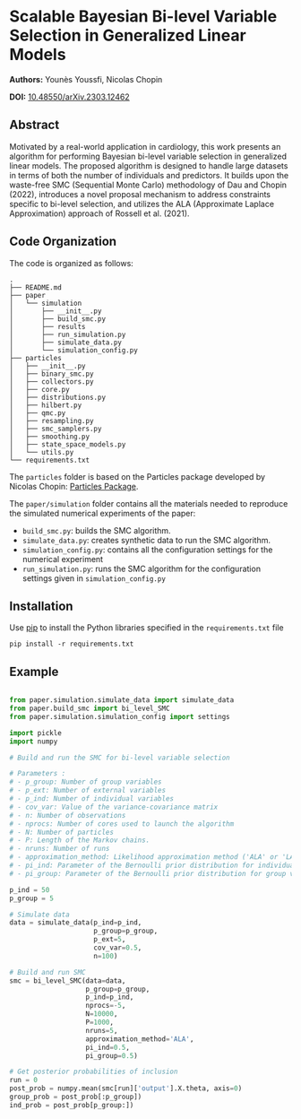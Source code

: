 # Scalable Bayesian Bi-level Variable Selection in Generalized Linear Models

**Authors:** Younès Youssfi, Nicolas Chopin

**DOI:** [10.48550/arXiv.2303.12462](https://doi.org/10.48550/arXiv.2303.12462)

## Abstract

Motivated by a real-world application in cardiology, this work presents an algorithm for performing Bayesian bi-level variable selection in generalized linear models. The proposed algorithm is designed to handle large datasets in terms of both the number of individuals and predictors. It builds upon the waste-free SMC (Sequential Monte Carlo) methodology of Dau and Chopin (2022), introduces a novel proposal mechanism to address constraints specific to bi-level selection, and utilizes the ALA (Approximate Laplace Approximation) approach of Rossell et al. (2021).

## Code Organization

The code is organized as follows:

```
.
├── README.md
├── paper
│   └── simulation
│       ├── __init__.py
│       ├── build_smc.py
│       ├── results
│       ├── run_simulation.py
│       ├── simulate_data.py
│       └── simulation_config.py
├── particles
│   ├── __init__.py
│   ├── binary_smc.py
│   ├── collectors.py
│   ├── core.py
│   ├── distributions.py
│   ├── hilbert.py
│   ├── qmc.py
│   ├── resampling.py
│   ├── smc_samplers.py
│   ├── smoothing.py
│   ├── state_space_models.py
│   └── utils.py
└── requirements.txt

```

The `particles` folder is based on the Particles package developed by Nicolas Chopin: [Particles Package](https://github.com/nchopin/particles).

The `paper/simulation` folder contains all the materials needed to reproduce the simulated numerical experiments of the paper:
- `build_smc.py`: builds the SMC algorithm.
- `simulate_data.py`: creates synthetic data to run the SMC algorithm.
- `simulation_config.py`: contains all the configuration settings for the numerical experiment
- `run_simulation.py`: runs the SMC algorithm for the configuration settings given in `simulation_config.py`


## Installation

Use [pip](https://pip.pypa.io/en/stable/) to install the Python libraries specified in the `requirements.txt` file
```
pip install -r requirements.txt
```

## Example 

```python

from paper.simulation.simulate_data import simulate_data
from paper.build_smc import bi_level_SMC  
from paper.simulation.simulation_config import settings

import pickle 
import numpy

# Build and run the SMC for bi-level variable selection

# Parameters :
# - p_group: Number of group variables
# - p_ext: Number of external variables
# - p_ind: Number of individual variables
# - cov_var: Value of the variance-covariance matrix
# - n: Number of observations
# - nprocs: Number of cores used to launch the algorithm 
# - N: Number of particles
# - P: Length of the Markov chains.
# - nruns: Number of runs
# - approximation_method: Likelihood approximation method ('ALA' or 'LA')
# - pi_ind: Parameter of the Bernoulli prior distribution for individual variables
# - pi_group: Parameter of the Bernoulli prior distribution for group variables

p_ind = 50
p_group = 5

# Simulate data
data = simulate_data(p_ind=p_ind, 
                     p_group=p_group, 
                     p_ext=5, 
                     cov_var=0.5,
                     n=100)

# Build and run SMC
smc = bi_level_SMC(data=data,
                   p_group=p_group, 
                   p_ind=p_ind, 
                   nprocs=-5,
                   N=10000,
                   P=1000,
                   nruns=5,
                   approximation_method='ALA',
                   pi_ind=0.5,
                   pi_group=0.5)

# Get posterior probabilities of inclusion
run = 0
post_prob = numpy.mean(smc[run]['output'].X.theta, axis=0)
group_prob = post_prob[:p_group])
ind_prob = post_prob[p_group:])
